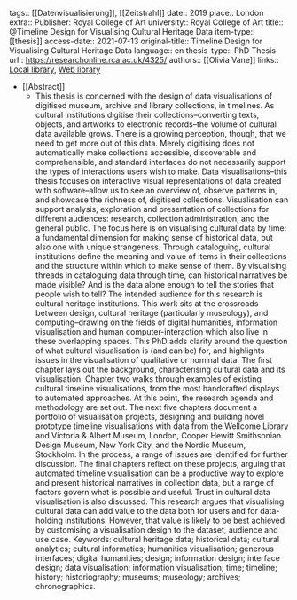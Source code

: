 tags:: [[Datenvisualisierung]], [[Zeitstrahl]]
date:: 2019
place:: London
extra:: Publisher: Royal College of Art
university:: Royal College of Art
title:: @Timeline Design for Visualising Cultural Heritage Data
item-type:: [[thesis]]
access-date:: 2021-07-13
original-title:: Timeline Design for Visualising Cultural Heritage Data
language:: en
thesis-type:: PhD Thesis
url:: https://researchonline.rca.ac.uk/4325/
authors:: [[Olivia Vane]]
links:: [Local library](zotero://select/groups/2386895/items/CZFUDQMJ), [Web library](https://www.zotero.org/groups/2386895/items/CZFUDQMJ)

- [[Abstract]]
	- This thesis is concerned with the design of data visualisations of digitised museum, archive and library collections, in timelines. As cultural institutions digitise their collections–converting texts, objects, and artworks to electronic records–the volume of cultural data available grows. There is a growing perception, though, that we need to get more out of this data. Merely digitising does not automatically make collections accessible, discoverable and comprehensible, and standard interfaces do not necessarily support the types of interactions users wish to make. Data visualisations–this thesis focuses on interactive visual representations of data created with software–allow us to see an overview of, observe patterns in, and showcase the richness of, digitised collections. Visualisation can support analysis, exploration and presentation of collections for different audiences: research, collection administration, and the general public. The focus here is on visualising cultural data by time: a fundamental dimension for making sense of historical data, but also one with unique strangeness. Through cataloguing, cultural institutions define the meaning and value of items in their collections and the structure within which to make sense of them. By visualising threads in cataloguing data through time, can historical narratives be made visible? And is the data alone enough to tell the stories that people wish to tell? The intended audience for this research is cultural heritage institutions. This work sits at the crossroads between design, cultural heritage (particularly museology), and computing–drawing on the fields of digital humanities, information visualisation and human computer-interaction which also live in these overlapping spaces. This PhD adds clarity around the question of what cultural visualisation is (and can be) for, and highlights issues in the visualisation of qualitative or nominal data. The first chapter lays out the background, characterising cultural data and its visualisation. Chapter two walks through examples of existing cultural timeline visualisations, from the most handcrafted displays to automated approaches. At this point, the research agenda and methodology are set out. The next five chapters document a portfolio of visualisation projects, designing and building novel prototype timeline visualisations with data from the Wellcome Library and Victoria & Albert Museum, London, Cooper Hewitt Smithsonian Design Museum, New York City, and the Nordic Museum, Stockholm. In the process, a range of issues are identified for further discussion. The final chapters reflect on these projects, arguing that automated timeline visualisation can be a productive way to explore and present historical narratives in collection data, but a range of factors govern what is possible and useful. Trust in cultural data visualisation is also discussed. This research argues that visualising cultural data can add value to the data both for users and for data-holding institutions. However, that value is likely to be best achieved by customising a visualisation design to the dataset, audience and use case. Keywords: cultural heritage data; historical data; cultural analytics; cultural informatics; humanities visualisation; generous interfaces; digital humanities; design; information design; interface design; data visualisation; information visualisation; time; timeline; history; historiography; museums; museology; archives; chronographics.
